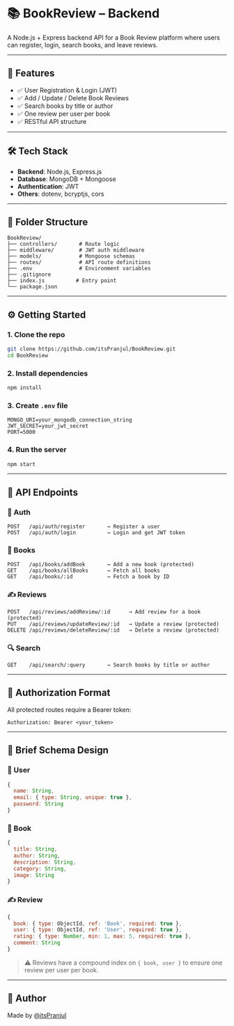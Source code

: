 # 📚 BookReview – Backend

A Node.js + Express backend API for a Book Review platform where users can register, login, search books, and leave reviews.

---

## 🚀 Features

- ✅ User Registration & Login (JWT)
- ✅ Add / Update / Delete Book Reviews
- ✅ Search books by title or author
- ✅ One review per user per book
- ✅ RESTful API structure

---

## 🛠️ Tech Stack

- **Backend**: Node.js, Express.js
- **Database**: MongoDB + Mongoose
- **Authentication**: JWT
- **Others**: dotenv, bcryptjs, cors

---

## 📁 Folder Structure

```
BookReview/
├── controllers/       # Route logic
├── middleware/        # JWT auth middleware
├── models/            # Mongoose schemas
├── routes/            # API route definitions
├── .env               # Environment variables
├── .gitignore
├── index.js          # Entry point
└── package.json
```

---

## ⚙️ Getting Started

### 1. Clone the repo

```bash
git clone https://github.com/itsPranjul/BookReview.git
cd BookReview
```

### 2. Install dependencies

```bash
npm install
```

### 3. Create `.env` file

```env
MONGO_URI=your_mongodb_connection_string
JWT_SECRET=your_jwt_secret
PORT=5000
```

### 4. Run the server

```bash
npm start
```

---

## 📮 API Endpoints

### 🔐 Auth

```
POST   /api/auth/register       → Register a user
POST   /api/auth/login          → Login and get JWT token
```

### 📘 Books

```
POST   /api/books/addBook       → Add a new book (protected)
GET    /api/books/allBooks      → Fetch all books
GET    /api/books/:id           → Fetch a book by ID
```

### ✍️ Reviews

```
POST   /api/reviews/addReview/:id      → Add review for a book (protected)
PUT    /api/reviews/updateReview/:id   → Update a review (protected)
DELETE /api/reviews/deleteReview/:id   → Delete a review (protected)
```

### 🔍 Search

```
GET    /api/search/:query       → Search books by title or author
```

---

## 🔐 Authorization Format

All protected routes require a Bearer token:

```
Authorization: Bearer <your_token>
```

---
## 🧩 Brief Schema Design

### 📄 User

```js
{
  name: String,
  email: { type: String, unique: true },
  password: String
}
```

### 📘 Book

```js
{
  title: String,
  author: String,
  description: String,
  category: String,
  image: String
}
```

### ✍️ Review

```js
{
  book: { type: ObjectId, ref: 'Book', required: true },
  user: { type: ObjectId, ref: 'User', required: true },
  rating: { type: Number, min: 1, max: 5, required: true },
  comment: String
}
```

> ⚠️ Reviews have a compound index on `{ book, user }` to ensure one review per user per book.

---

## 👤 Author

Made by [@itsPranjul](https://github.com/itsPranjul)

